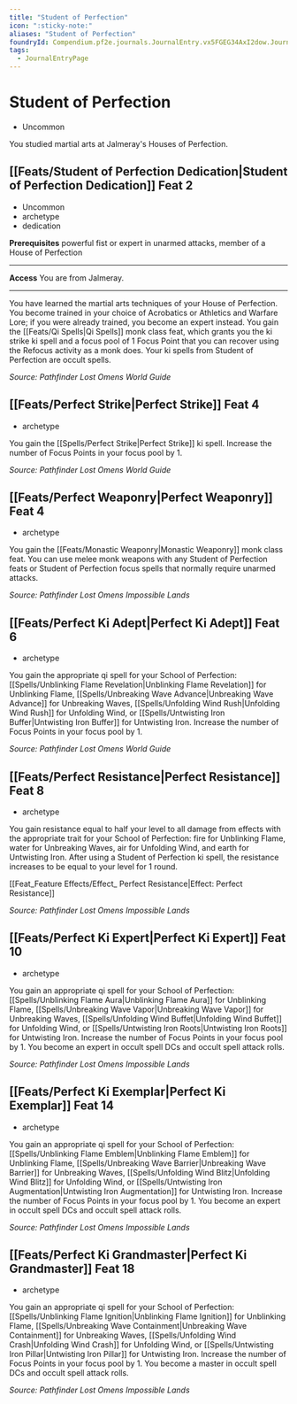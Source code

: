 ```yaml
---
title: "Student of Perfection"
icon: ":sticky-note:"
aliases: "Student of Perfection"
foundryId: Compendium.pf2e.journals.JournalEntry.vx5FGEG34AxI2dow.JournalEntryPage.EwlYs1OzaMj9BB5I
tags:
  - JournalEntryPage
---
```


# Student of Perfection
*   Uncommon

You studied martial arts at Jalmeray's Houses of Perfection.

## [[Feats/Student of Perfection Dedication|Student of Perfection Dedication]] Feat 2

*   Uncommon
*   archetype
*   dedication

**Prerequisites** powerful fist or expert in unarmed attacks, member of a House of Perfection

* * *

**Access** You are from Jalmeray.

* * *

You have learned the martial arts techniques of your House of Perfection. You become trained in your choice of Acrobatics or Athletics and Warfare Lore; if you were already trained, you become an expert instead. You gain the [[Feats/Qi Spells|Qi Spells]] monk class feat, which grants you the ki strike ki spell and a focus pool of 1 Focus Point that you can recover using the Refocus activity as a monk does. Your ki spells from Student of Perfection are occult spells.

_Source: Pathfinder Lost Omens World Guide_

## [[Feats/Perfect Strike|Perfect Strike]] Feat 4

*   archetype

You gain the [[Spells/Perfect Strike|Perfect Strike]] ki spell. Increase the number of Focus Points in your focus pool by 1.

_Source: Pathfinder Lost Omens World Guide_

## [[Feats/Perfect Weaponry|Perfect Weaponry]] Feat 4

*   archetype

You gain the [[Feats/Monastic Weaponry|Monastic Weaponry]] monk class feat. You can use melee monk weapons with any Student of Perfection feats or Student of Perfection focus spells that normally require unarmed attacks.

_Source: Pathfinder Lost Omens Impossible Lands_

## [[Feats/Perfect Ki Adept|Perfect Ki Adept]] Feat 6

*   archetype

You gain the appropriate qi spell for your School of Perfection: [[Spells/Unblinking Flame Revelation|Unblinking Flame Revelation]] for Unblinking Flame, [[Spells/Unbreaking Wave Advance|Unbreaking Wave Advance]] for Unbreaking Waves, [[Spells/Unfolding Wind Rush|Unfolding Wind Rush]] for Unfolding Wind, or [[Spells/Untwisting Iron Buffer|Untwisting Iron Buffer]] for Untwisting Iron. Increase the number of Focus Points in your focus pool by 1.

_Source: Pathfinder Lost Omens World Guide_

## [[Feats/Perfect Resistance|Perfect Resistance]] Feat 8

*   archetype

You gain resistance equal to half your level to all damage from effects with the appropriate trait for your School of Perfection: fire for Unblinking Flame, water for Unbreaking Waves, air for Unfolding Wind, and earth for Untwisting Iron. After using a Student of Perfection ki spell, the resistance increases to be equal to your level for 1 round.

[[Feat_Feature Effects/Effect_ Perfect Resistance|Effect: Perfect Resistance]]

_Source: Pathfinder Lost Omens Impossible Lands_

## [[Feats/Perfect Ki Expert|Perfect Ki Expert]] Feat 10

*   archetype

You gain an appropriate qi spell for your School of Perfection: [[Spells/Unblinking Flame Aura|Unblinking Flame Aura]] for Unblinking Flame, [[Spells/Unbreaking Wave Vapor|Unbreaking Wave Vapor]] for Unbreaking Waves, [[Spells/Unfolding Wind Buffet|Unfolding Wind Buffet]] for Unfolding Wind, or [[Spells/Untwisting Iron Roots|Untwisting Iron Roots]] for Untwisting Iron. Increase the number of Focus Points in your focus pool by 1. You become an expert in occult spell DCs and occult spell attack rolls.

_Source: Pathfinder Lost Omens Impossible Lands_

## [[Feats/Perfect Ki Exemplar|Perfect Ki Exemplar]] Feat 14

*   archetype

You gain an appropriate qi spell for your School of Perfection: [[Spells/Unblinking Flame Emblem|Unblinking Flame Emblem]] for Unblinking Flame, [[Spells/Unbreaking Wave Barrier|Unbreaking Wave Barrier]] for Unbreaking Waves, [[Spells/Unfolding Wind Blitz|Unfolding Wind Blitz]] for Unfolding Wind, or [[Spells/Untwisting Iron Augmentation|Untwisting Iron Augmentation]] for Untwisting Iron. Increase the number of Focus Points in your focus pool by 1. You become an expert in occult spell DCs and occult spell attack rolls.

_Source: Pathfinder Lost Omens Impossible Lands_

## [[Feats/Perfect Ki Grandmaster|Perfect Ki Grandmaster]] Feat 18

*   archetype

You gain an appropriate qi spell for your School of Perfection: [[Spells/Unblinking Flame Ignition|Unblinking Flame Ignition]] for Unblinking Flame, [[Spells/Unbreaking Wave Containment|Unbreaking Wave Containment]] for Unbreaking Waves, [[Spells/Unfolding Wind Crash|Unfolding Wind Crash]] for Unfolding Wind, or [[Spells/Untwisting Iron Pillar|Untwisting Iron Pillar]] for Untwisting Iron. Increase the number of Focus Points in your focus pool by 1. You become a master in occult spell DCs and occult spell attack rolls.

_Source: Pathfinder Lost Omens Impossible Lands_